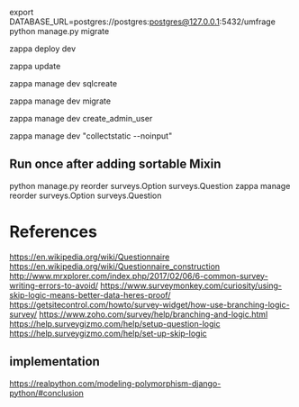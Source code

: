 export DATABASE_URL=postgres://postgres:postgres@127.0.0.1:5432/umfrage
python manage.py migrate


zappa deploy dev

zappa update

zappa manage dev sqlcreate

zappa manage dev migrate
  
zappa manage dev create_admin_user <UNAME> <EMAIL> <PASS>

zappa manage dev "collectstatic --noinput"


## Run once after adding sortable Mixin
python manage.py reorder surveys.Option surveys.Question
zappa manage reorder surveys.Option surveys.Question

# References
https://en.wikipedia.org/wiki/Questionnaire
https://en.wikipedia.org/wiki/Questionnaire_construction
http://www.mrxplorer.com/index.php/2017/02/06/6-common-survey-writing-errors-to-avoid/
https://www.surveymonkey.com/curiosity/using-skip-logic-means-better-data-heres-proof/
https://getsitecontrol.com/howto/survey-widget/how-use-branching-logic-survey/
https://www.zoho.com/survey/help/branching-and-logic.html
https://help.surveygizmo.com/help/setup-question-logic
https://help.surveygizmo.com/help/set-up-skip-logic

## implementation
https://realpython.com/modeling-polymorphism-django-python/#conclusion
